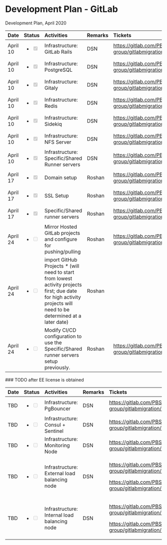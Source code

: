 # Development Plan - GitLab

Development Plan, April 2020

<table>
  <thead>
    <tr>
      <th style="text-align:left">Date</th>
      <th style="text-align:left">Status</th>
      <th style="text-align:left">Activities</th>
      <th style="text-align:left">Remarks</th>
      <th style="text-align:left">Tickets</th>
    </tr>
  </thead>
  <tbody>
    <tr>
      <td style="text-align:left">April 10</td>
      <td style="text-align:left">
        <ul class="contains-task-list">
          <li class="task-list-item">
            <input type="checkbox" class="task-list-item-checkbox" checked disabled
            />
          </li>
        </ul>
      </td>
      <td style="text-align:left">Infrastructure: GitLab Rails</td>
      <td style="text-align:left">DSN</td>
      <td style="text-align:left"><a href="https://gitlab.com/PBSA/test-group/gitlabmigration/-/issues/15">https://gitlab.com/PBSA/test-group/gitlabmigration/-/issues/15</a>
      </td>
    </tr>
    <tr>
      <td style="text-align:left">April 10</td>
      <td style="text-align:left">
        <ul class="contains-task-list">
          <li class="task-list-item">
            <input type="checkbox" class="task-list-item-checkbox" checked disabled
            />
          </li>
        </ul>
      </td>
      <td style="text-align:left">Infrastructure: PostgreSQL</td>
      <td style="text-align:left">DSN</td>
      <td style="text-align:left"><a href="https://gitlab.com/PBSA/test-group/gitlabmigration/-/issues/16
">https://gitlab.com/PBSA/test-group/gitlabmigration/-/issues/16</a>
      </td>
    </tr>
    <tr>
      <td style="text-align:left">April 10</td>
      <td style="text-align:left">
        <p></p>
        <ul class="contains-task-list">
          <li class="task-list-item">
            <input type="checkbox" class="task-list-item-checkbox" checked disabled
            />
          </li>
        </ul>
      </td>
      <td style="text-align:left">Infrastructure: Gitaly</td>
      <td style="text-align:left">DSN</td>
      <td style="text-align:left"><a href="https://gitlab.com/PBSA/test-group/gitlabmigration/-/issues/18
">https://gitlab.com/PBSA/test-group/gitlabmigration/-/issues/18</a>
      </td>
    </tr>
    <tr>
      <td style="text-align:left">April 10</td>
      <td style="text-align:left">
        <p></p>
        <ul class="contains-task-list">
          <li class="task-list-item">
            <input type="checkbox" class="task-list-item-checkbox" checked disabled
            />
          </li>
        </ul>
      </td>
      <td style="text-align:left">Infrastructure: Redis</td>
      <td style="text-align:left">DSN</td>
      <td style="text-align:left"><a href="https://gitlab.com/PBSA/test-group/gitlabmigration/-/issues/19
">https://gitlab.com/PBSA/test-group/gitlabmigration/-/issues/19</a>
      </td>
    </tr>
    <tr>
      <td style="text-align:left">April 10</td>
      <td style="text-align:left">
        <p></p>
        <ul class="contains-task-list">
          <li class="task-list-item">
            <input type="checkbox" class="task-list-item-checkbox" checked disabled
            />
          </li>
        </ul>
      </td>
      <td style="text-align:left">Infrastructure: Sidekiq</td>
      <td style="text-align:left">DSN</td>
      <td style="text-align:left"><a href="https://gitlab.com/PBSA/test-group/gitlabmigration/-/issues/21
">https://gitlab.com/PBSA/test-group/gitlabmigration/-/issues/21</a>
      </td>
    </tr>
    <tr>
      <td style="text-align:left">April 10</td>
      <td style="text-align:left">
        <p></p>
        <ul class="contains-task-list">
          <li class="task-list-item">
            <input type="checkbox" class="task-list-item-checkbox" checked disabled
            />
          </li>
        </ul>
      </td>
      <td style="text-align:left">Infrastructure: NFS Server</td>
      <td style="text-align:left">DSN</td>
      <td style="text-align:left"><a href="https://gitlab.com/PBSA/test-group/gitlabmigration/-/issues/22">https://gitlab.com/PBSA/test-group/gitlabmigration/-/issues/22</a>
      </td>
    </tr>
    <tr>
      <td style="text-align:left">April 10</td>
      <td style="text-align:left">
        <p></p>
        <ul class="contains-task-list">
          <li class="task-list-item">
            <input type="checkbox" class="task-list-item-checkbox" checked disabled
            />
          </li>
        </ul>
      </td>
      <td style="text-align:left">Infrastructure: Specific/Shared Runner servers</td>
      <td style="text-align:left">DSN</td>
      <td style="text-align:left"><a href="https://gitlab.com/PBSA/test-group/gitlabmigration/-/issues/26">https://gitlab.com/PBSA/test-group/gitlabmigration/-/issues/26</a>
      </td>
    </tr>
    <tr>
      <td style="text-align:left">April 17</td>
      <td style="text-align:left">
        <ul class="contains-task-list">
          <li class="task-list-item">
            <input type="checkbox" class="task-list-item-checkbox" checked disabled
            />
          </li>
        </ul>
      </td>
      <td style="text-align:left">Domain setup</td>
      <td style="text-align:left">Roshan</td>
      <td style="text-align:left"><a href="https://gitlab.com/PBSA/test-group/gitlabmigration/-/issues/27">https://gitlab.com/PBSA/test-group/gitlabmigration/-/issues/27</a>
      </td>
    </tr>
    <tr>
      <td style="text-align:left">April 17</td>
      <td style="text-align:left">
        <ul class="contains-task-list">
          <li class="task-list-item">
            <input type="checkbox" class="task-list-item-checkbox" checked disabled
            />
          </li>
        </ul>
      </td>
      <td style="text-align:left">SSL Setup</td>
      <td style="text-align:left">Roshan</td>
      <td style="text-align:left"><a href="https://gitlab.com/PBSA/test-group/gitlabmigration/-/issues/28">https://gitlab.com/PBSA/test-group/gitlabmigration/-/issues/28</a>
      </td>
    </tr>
    <tr>
      <td style="text-align:left">April 17</td>
      <td style="text-align:left">
        <ul class="contains-task-list">
          <li class="task-list-item">
            <input type="checkbox" class="task-list-item-checkbox" checked disabled
            />
          </li>
        </ul>
      </td>
      <td style="text-align:left">Specific/Shared runner servers</td>
      <td style="text-align:left">Roshan</td>
      <td style="text-align:left"><a href="https://gitlab.com/PBSA/test-group/gitlabmigration/-/issues/9">https://gitlab.com/PBSA/test-group/gitlabmigration/-/issues/9</a>
      </td>
    </tr>
    <tr>
      <td style="text-align:left">April 24</td>
      <td style="text-align:left">
        <ul class="contains-task-list">
          <li class="task-list-item">
            <input type="checkbox" class="task-list-item-checkbox" disabled />
          </li>
        </ul>
      </td>
      <td style="text-align:left">Mirror Hosted GitLab projects and configure for pushing/pulling</td>
      <td
      style="text-align:left">Roshan</td>
        <td style="text-align:left"><a href="https://gitlab.com/PBSA/test-group/gitlabmigration/-/issues/29">https://gitlab.com/PBSA/test-group/gitlabmigration/-/issues/29</a>
        </td>
    </tr>
    <tr>
      <td style="text-align:left">April 24</td>
      <td style="text-align:left">
        <ul class="contains-task-list">
          <li class="task-list-item">
            <input type="checkbox" class="task-list-item-checkbox" disabled />
          </li>
        </ul>
      </td>
      <td style="text-align:left">import GitHub Projects <em>*</em> (will need to start from lowest activity
        projects first; due date for high activity projects will need to be determined
        at a later date)</td>
      <td style="text-align:left">Roshan</td>
      <td style="text-align:left"></td>
    </tr>
    <tr>
      <td style="text-align:left">April 24</td>
      <td style="text-align:left">
        <ul class="contains-task-list">
          <li class="task-list-item">
            <input type="checkbox" class="task-list-item-checkbox" disabled />
          </li>
        </ul>
      </td>
      <td style="text-align:left">Modify CI/CD configuration to use the Specific/Shared runner servers setup
        previously.</td>
      <td style="text-align:left">Roshan</td>
      <td style="text-align:left"><a href="https://gitlab.com/PBSA/test-group/gitlabmigration/-/issues/30">https://gitlab.com/PBSA/test-group/gitlabmigration/-/issues/30</a>
      </td>
    </tr>
  </tbody>
</table>### TODO after EE license is obtained

<table>
  <thead>
    <tr>
      <th style="text-align:left">Date</th>
      <th style="text-align:left">Status</th>
      <th style="text-align:left">Activities</th>
      <th style="text-align:left">Remarks</th>
      <th style="text-align:left">Tickets</th>
    </tr>
  </thead>
  <tbody>
    <tr>
      <td style="text-align:left">TBD</td>
      <td style="text-align:left">
        <ul class="contains-task-list">
          <li class="task-list-item">
            <input type="checkbox" class="task-list-item-checkbox" disabled />
          </li>
        </ul>
      </td>
      <td style="text-align:left">Infrastructure: PgBouncer</td>
      <td style="text-align:left">DSN</td>
      <td style="text-align:left"><a href="https://gitlab.com/PBSA/test-group/gitlabmigration/-/issues/17
">https://gitlab.com/PBSA/test-group/gitlabmigration/-/issues/17</a>
      </td>
    </tr>
    <tr>
      <td style="text-align:left">TBD</td>
      <td style="text-align:left">
        <ul class="contains-task-list">
          <li class="task-list-item">
            <input type="checkbox" class="task-list-item-checkbox" disabled />
          </li>
        </ul>
      </td>
      <td style="text-align:left">Infrastructure: Consul + Sentinel</td>
      <td style="text-align:left">DSN</td>
      <td style="text-align:left"><a href="https://gitlab.com/PBSA/test-group/gitlabmigration/-/issues/20
">https://gitlab.com/PBSA/test-group/gitlabmigration/-/issues/20</a>
      </td>
    </tr>
    <tr>
      <td style="text-align:left">TBD</td>
      <td style="text-align:left">
        <ul class="contains-task-list">
          <li class="task-list-item">
            <input type="checkbox" class="task-list-item-checkbox" disabled />
          </li>
        </ul>
      </td>
      <td style="text-align:left">Infrastructure: Monitoring Node</td>
      <td style="text-align:left">DSN</td>
      <td style="text-align:left"><a href="https://gitlab.com/PBSA/test-group/gitlabmigration/-/issues/23">https://gitlab.com/PBSA/test-group/gitlabmigration/-/issues/23</a>
      </td>
    </tr>
    <tr>
      <td style="text-align:left">TBD</td>
      <td style="text-align:left">
        <ul class="contains-task-list">
          <li class="task-list-item">
            <input type="checkbox" class="task-list-item-checkbox" disabled />
          </li>
        </ul>
      </td>
      <td style="text-align:left">Infrastructure: External load balancing node</td>
      <td style="text-align:left">DSN</td>
      <td style="text-align:left">
        <p><a href="https://gitlab.com/PBSA/test-group/gitlabmigration/-/issues/24
">https://gitlab.com/PBSA/test-group/gitlabmigration/-/issues/24</a>
        </p>
        <p></p>
        <p><a href="https://gitlab.com/PBSA/test-group/gitlabmigration/-/issues/3">https://gitlab.com/PBSA/test-group/gitlabmigration/-/issues/3</a>
        </p>
      </td>
    </tr>
    <tr>
      <td style="text-align:left">TBD</td>
      <td style="text-align:left">
        <ul class="contains-task-list">
          <li class="task-list-item">
            <input type="checkbox" class="task-list-item-checkbox" disabled />
          </li>
        </ul>
      </td>
      <td style="text-align:left">Infrastructure: Internal load balancing node</td>
      <td style="text-align:left">DSN</td>
      <td style="text-align:left">
        <p><a href="https://gitlab.com/PBSA/test-group/gitlabmigration/-/issues/25
">https://gitlab.com/PBSA/test-group/gitlabmigration/-/issues/25</a>
        </p>
        <p></p>
        <p><a href="https://gitlab.com/PBSA/test-group/gitlabmigration/-/issues/3">https://gitlab.com/PBSA/test-group/gitlabmigration/-/issues/3</a>
        </p>
      </td>
    </tr>
  </tbody>
</table>